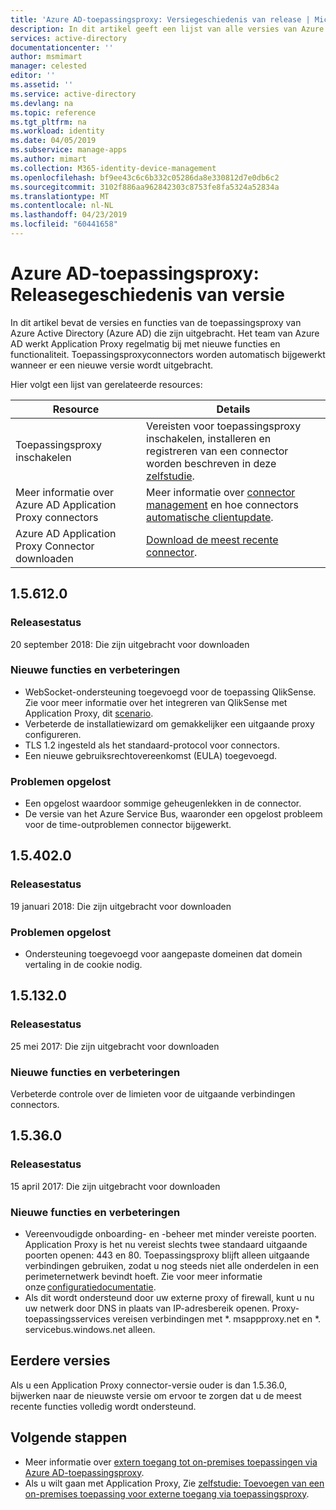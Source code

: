 ```yaml
---
title: 'Azure AD-toepassingsproxy: Versiegeschiedenis van release | Microsoft Docs'
description: In dit artikel geeft een lijst van alle versies van Azure AD-toepassingsproxy en een beschrijving van nieuwe functies en opgeloste problemen
services: active-directory
documentationcenter: ''
author: msmimart
manager: celested
editor: ''
ms.assetid: ''
ms.service: active-directory
ms.devlang: na
ms.topic: reference
ms.tgt_pltfrm: na
ms.workload: identity
ms.date: 04/05/2019
ms.subservice: manage-apps
ms.author: mimart
ms.collection: M365-identity-device-management
ms.openlocfilehash: bf9ee43c6c6b332c05286da8e330812d7e0db6c2
ms.sourcegitcommit: 3102f886aa962842303c8753fe8fa5324a52834a
ms.translationtype: MT
ms.contentlocale: nl-NL
ms.lasthandoff: 04/23/2019
ms.locfileid: "60441658"
---
```

# <a name="azure-ad-application-proxy-version-release-history"></a>Azure AD-toepassingsproxy: Releasegeschiedenis van versie
In dit artikel bevat de versies en functies van de toepassingsproxy van Azure Active Directory (Azure AD) die zijn uitgebracht. Het team van Azure AD werkt Application Proxy regelmatig bij met nieuwe functies en functionaliteit. Toepassingsproxyconnectors worden automatisch bijgewerkt wanneer er een nieuwe versie wordt uitgebracht.

Hier volgt een lijst van gerelateerde resources:

Resource |  Details
--------- | --------- |
Toepassingsproxy inschakelen | Vereisten voor toepassingsproxy inschakelen, installeren en registreren van een connector worden beschreven in deze [zelfstudie](application-proxy-add-on-premises-application.md).
Meer informatie over Azure AD Application Proxy connectors | Meer informatie over [connector management](application-proxy-connectors.md) en hoe connectors [automatische clientupdate](application-proxy-connectors.md#automatic-updates).
Azure AD Application Proxy Connector downloaden |  [Download de meest recente connector](https://download.msappproxy.net/subscription/d3c8b69d-6bf7-42be-a529-3fe9c2e70c90/connector/download).

## <a name="156120"></a>1.5.612.0

### <a name="release-status"></a>Releasestatus

20 september 2018: Die zijn uitgebracht voor downloaden

### <a name="new-features-and-improvements"></a>Nieuwe functies en verbeteringen

- WebSocket-ondersteuning toegevoegd voor de toepassing QlikSense. Zie voor meer informatie over het integreren van QlikSense met Application Proxy, dit [scenario](application-proxy-qlik.md). 
- Verbeterde de installatiewizard om gemakkelijker een uitgaande proxy configureren. 
- TLS 1.2 ingesteld als het standaard-protocol voor connectors. 
- Een nieuwe gebruiksrechtovereenkomst (EULA) toegevoegd.  

### <a name="fixed-issues"></a>Problemen opgelost

- Een opgelost waardoor sommige geheugenlekken in de connector.
- De versie van het Azure Service Bus, waaronder een opgelost probleem voor de time-outproblemen connector bijgewerkt.

## <a name="154020"></a>1.5.402.0

### <a name="release-status"></a>Releasestatus

19 januari 2018: Die zijn uitgebracht voor downloaden

### <a name="fixed-issues"></a>Problemen opgelost

- Ondersteuning toegevoegd voor aangepaste domeinen dat domein vertaling in de cookie nodig.

## <a name="151320"></a>1.5.132.0

### <a name="release-status"></a>Releasestatus 

25 mei 2017: Die zijn uitgebracht voor downloaden 

### <a name="new-features-and-improvements"></a>Nieuwe functies en verbeteringen 

Verbeterde controle over de limieten voor de uitgaande verbindingen connectors. 

## <a name="15360"></a>1.5.36.0

### <a name="release-status"></a>Releasestatus

15 april 2017: Die zijn uitgebracht voor downloaden

### <a name="new-features-and-improvements"></a>Nieuwe functies en verbeteringen

- Vereenvoudigde onboarding- en -beheer met minder vereiste poorten. Application Proxy is het nu vereist slechts twee standaard uitgaande poorten openen: 443 en 80. Toepassingsproxy blijft alleen uitgaande verbindingen gebruiken, zodat u nog steeds niet alle onderdelen in een perimeternetwerk bevindt hoeft. Zie voor meer informatie onze [configuratiedocumentatie](application-proxy-add-on-premises-application.md).  
- Als dit wordt ondersteund door uw externe proxy of firewall, kunt u nu uw netwerk door DNS in plaats van IP-adresbereik openen. Proxy-toepassingsservices vereisen verbindingen met *. msappproxy.net en *. servicebus.windows.net alleen.


## <a name="earlier-versions"></a>Eerdere versies

Als u een Application Proxy connector-versie ouder is dan 1.5.36.0, bijwerken naar de nieuwste versie om ervoor te zorgen dat u de meest recente functies volledig wordt ondersteund.

## <a name="next-steps"></a>Volgende stappen
- Meer informatie over [extern toegang tot on-premises toepassingen via Azure AD-toepassingsproxy](application-proxy.md).
- Als u wilt gaan met Application Proxy, Zie [zelfstudie: Toevoegen van een on-premises toepassing voor externe toegang via toepassingsproxy](application-proxy-add-on-premises-application.md).
